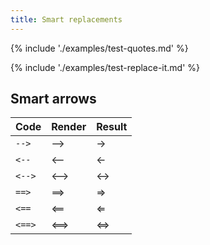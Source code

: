 ```yaml
---
title: Smart replacements
---
```


{% include './examples/test-quotes.md' %}

{% include './examples/test-replace-it.md' %}

## Smart arrows

|  Code  | Render | Result |
| ------ | ------ | ------ |
| `-->`  | -->    | →      |
| `<--`  | <--    | ←      |
| `<-->` | <-->   | ↔      |
| `==>`  | ==>    | ⇒      |
| `<==`  | <==    | ⇐      |
| `<==>` | <==>   | ⇔      |
